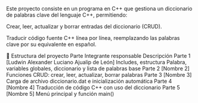 Este proyecto consiste en un programa en C++ que gestiona un diccionario de palabras clave del lenguaje C++, permitiendo:

Crear, leer, actualizar y borrar entradas del diccionario (CRUD).

Traducir código fuente C++ línea por línea, reemplazando las palabras clave por su equivalente en español.

📂 Estructura del proyecto
Parte	Integrante responsable	Descripción
Parte 1	[Ludwin Alexander Luciano Ajualip de León]	Includes, estructura Palabra, variables globales, diccionario y lista de palabras base
Parte 2	[Nombre 2]	Funciones CRUD: crear, leer, actualizar, borrar palabras
Parte 3	[Nombre 3]	Carga de archivo diccionario.dat e inicialización automática
Parte 4	[Nombre 4]	Traducción de código C++ con uso del diccionario
Parte 5	[Nombre 5]	Menú principal y función main()
